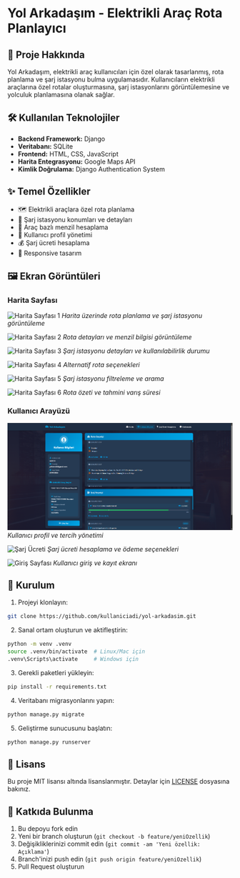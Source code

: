 # Yol Arkadaşım - Elektrikli Araç Rota Planlayıcı

## 📱 Proje Hakkında
Yol Arkadaşım, elektrikli araç kullanıcıları için özel olarak tasarlanmış, rota planlama ve şarj istasyonu bulma uygulamasıdır. Kullanıcıların elektrikli araçlarına özel rotalar oluşturmasına, şarj istasyonlarını görüntülemesine ve yolculuk planlamasına olanak sağlar.

## 🛠️ Kullanılan Teknolojiler
- **Backend Framework:** Django
- **Veritabanı:** SQLite
- **Frontend:** HTML, CSS, JavaScript
- **Harita Entegrasyonu:** Google Maps API
- **Kimlik Doğrulama:** Django Authentication System

## ✨ Temel Özellikler
- 🗺️ Elektrikli araçlara özel rota planlama
- 🔌 Şarj istasyonu konumları ve detayları
- 🚗 Araç bazlı menzil hesaplama
- 👤 Kullanıcı profil yönetimi
- 💰 Şarj ücreti hesaplama
- 📱 Responsive tasarım

## 🖼️ Ekran Görüntüleri

### Harita Sayfası
![Harita Sayfası 1](screens/HaritaSayfası_1.png)
*Harita üzerinde rota planlama ve şarj istasyonu görüntüleme*

![Harita Sayfası 2](screens/HaritaSayfası_2.png)
*Rota detayları ve menzil bilgisi görüntüleme*

![Harita Sayfası 3](screens/HaritaSayfası_3.png)
*Şarj istasyonu detayları ve kullanılabilirlik durumu*

![Harita Sayfası 4](screens/HaritaSayfası_4.png)
*Alternatif rota seçenekleri*

![Harita Sayfası 5](screens/HaritaSayfası_5.png)
*Şarj istasyonu filtreleme ve arama*

![Harita Sayfası 6](screens/HaritaSayfası_6.png)
*Rota özeti ve tahmini varış süresi*

### Kullanıcı Arayüzü
![Kullanıcı Bilgileri](screens/KullanıcıBilgileriSayfası.png)
*Kullanıcı profil ve tercih yönetimi*

![Şarj Ücreti](screens/SarjUcretiSayfası.png)
*Şarj ücreti hesaplama ve ödeme seçenekleri*

![Giriş Sayfası](screens/GrisSayfası.png)
*Kullanıcı giriş ve kayıt ekranı*

## 🚀 Kurulum

1. Projeyi klonlayın:
```bash
git clone https://github.com/kullaniciadi/yol-arkadasim.git
```

2. Sanal ortam oluşturun ve aktifleştirin:
```bash
python -m venv .venv
source .venv/bin/activate  # Linux/Mac için
.venv\Scripts\activate     # Windows için
```

3. Gerekli paketleri yükleyin:
```bash
pip install -r requirements.txt
```

4. Veritabanı migrasyonlarını yapın:
```bash
python manage.py migrate
```

5. Geliştirme sunucusunu başlatın:
```bash
python manage.py runserver
```

## 📝 Lisans
Bu proje MIT lisansı altında lisanslanmıştır. Detaylar için [LICENSE](LICENSE) dosyasına bakınız.

## 👥 Katkıda Bulunma
1. Bu depoyu fork edin
2. Yeni bir branch oluşturun (`git checkout -b feature/yeniOzellik`)
3. Değişikliklerinizi commit edin (`git commit -am 'Yeni özellik: Açıklama'`)
4. Branch'inizi push edin (`git push origin feature/yeniOzellik`)
5. Pull Request oluşturun
